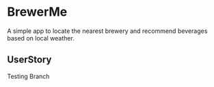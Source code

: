 # BrewerMe
A simple app to locate the nearest brewery and recommend beverages based on local weather.


## UserStory

Testing Branch